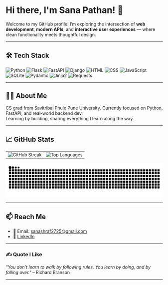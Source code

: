 # Hi there, I'm Sana Pathan! 👋  

Welcome to my GitHub profile! I’m exploring the intersection of **web development**, **modern APIs**, and **interactive user experiences** — where clean functionality meets thoughtful design.

---

## 🛠️ Tech Stack  
![Python](https://img.shields.io/badge/Python-3670A0?style=flat&logo=python&logoColor=ffdd54)
![Flask](https://img.shields.io/badge/Flask-%23000.svg?style=flat&logo=flask&logoColor=white)
![FastAPI](https://img.shields.io/badge/FastAPI-%2300C7B7.svg?style=flat&logo=fastapi&logoColor=white)
![Django](https://img.shields.io/badge/Django-%23092E20.svg?style=flat&logo=django&logoColor=white)
![HTML](https://img.shields.io/badge/HTML5-%23E34F26.svg?style=flat&logo=html5&logoColor=white)
![CSS](https://img.shields.io/badge/CSS3-%231572B6.svg?style=flat&logo=css3&logoColor=white)
![JavaScript](https://img.shields.io/badge/JavaScript-%23F7DF1E.svg?style=flat&logo=javascript&logoColor=black)
![SQLite](https://img.shields.io/badge/SQLite-%2307405e.svg?style=flat&logo=sqlite&logoColor=white)
![Pydantic](https://img.shields.io/badge/Pydantic-%2300C7B7.svg?style=flat&logo=pydantic&logoColor=white)
![Jinja2](https://img.shields.io/badge/Jinja2-%23B41717.svg?style=flat&logo=jinja2&logoColor=white)
![Requests](https://img.shields.io/badge/Requests-%23000000.svg?style=flat&logo=requests&logoColor=white)

---

## 👩‍💻 About Me

CS grad from Savitribai Phule Pune University. Currently focused on Python, FastAPI, and real-world backend dev.  
Learning by building, sharing everything I learn along the way.


---

## 📈 GitHub Stats

<table>
  <tr>
    <td>
      <img src="https://streak-stats.demolab.com/?user=Sanaapathann&theme=dark&hide_border=false" alt="GitHub Streak" />
    </td>
    <td>
      <img src="https://github-readme-stats.vercel.app/api/top-langs/?username=Sanaapathann&theme=dark&hide_border=false&layout=compact" alt="Top Languages" />
    </td>
  </tr>
</table>

![Snake animation](https://github.com/Sanaapathann/Sanaapathann/blob/output/github-contribution-grid-snake-dark.svg)




---

## 📫 Reach Me  
- 📧 Email: sanashraf2725@gmail.com  
- 🔗 [LinkedIn](https://www.linkedin.com/in/sana-pathan-434804254/)

---

### ✍️ Quote I Like  
_"You don’t learn to walk by following rules. You learn by doing, and by falling over."_ – Richard Branson  

---


